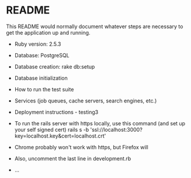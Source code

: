 # README

This README would normally document whatever steps are necessary to get the
application up and running.

* Ruby version: 2.5.3

* Database: PostgreSQL

* Database creation: rake db:setup

* Database initialization

* How to run the test suite

* Services (job queues, cache servers, search engines, etc.)

* Deployment instructions - testing3

* To run the rails server with https locally, use this command (and set up your self signed cert)
rails s -b 'ssl://localhost:3000?key=localhost.key&cert=localhost.crt'
* Chrome probably won't work with https, but Firefox will
* Also, uncomment the last line in development.rb 
* ...
